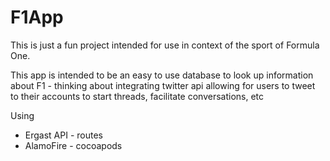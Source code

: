 # F1App

This is just a fun project intended for use in context of the sport of Formula One.

This app is intended to be an easy to use database to look up information about F1 - thinking about integrating twitter api
allowing for users to tweet to their accounts to start threads, facilitate conversations, etc

Using 
- Ergast API - routes
- AlamoFire - cocoapods
